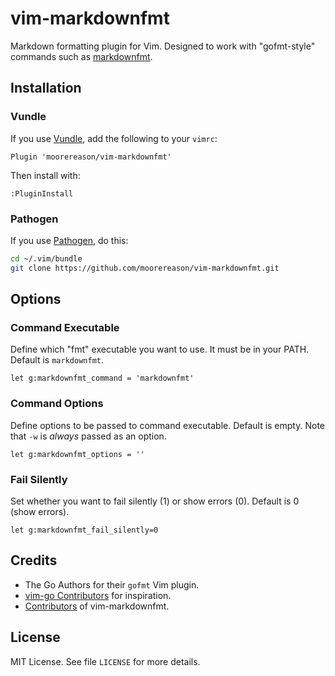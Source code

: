 vim-markdownfmt
===============

Markdown formatting plugin for Vim.  Designed to work with "gofmt-style"
commands such as [markdownfmt](https://github.com/shurcooL/markdownfmt).

<!-- and [mdfmt](https://github.com/moorereason/mdfmt). -->

Installation
------------

### Vundle

If you use [Vundle](https://github.com/gmarik/vundle), add the following to your `vimrc`:

```vim
Plugin 'moorereason/vim-markdownfmt'
```

Then install with:

```vim
:PluginInstall
```

### Pathogen

If you use [Pathogen](https://github.com/tpope/vim-pathogen), do this:

```sh
cd ~/.vim/bundle
git clone https://github.com/moorereason/vim-markdownfmt.git
```

## Options

### Command Executable

Define which "fmt" executable you want to use.  It must be in your PATH.
Default is `markdownfmt`.

```vim
let g:markdownfmt_command = 'markdownfmt'
```

### Command Options

Define options to be passed to command executable.  Default is empty.  Note that
`-w` is *always* passed as an option.

```vim
let g:markdownfmt_options = ''
```

### Fail Silently

Set whether you want to fail silently (1) or show errors (0).
Default is 0 (show errors).

```vim
let g:markdownfmt_fail_silently=0
```

## Credits

* The Go Authors for their `gofmt` Vim plugin.
* [vim-go Contributors](https://github.com/fatih/vim-go/graphs/contributors) for inspiration.
* [Contributors](https://github.com/moorereason/vim-markdownfmt/graphs/contributors) of vim-markdownfmt.

## License

MIT License.  See file `LICENSE` for more details.
